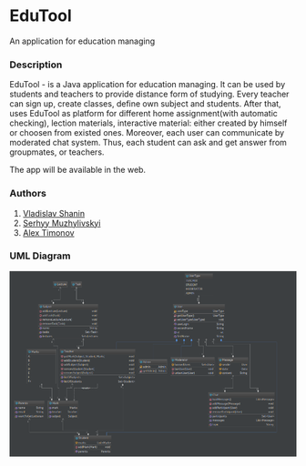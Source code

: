 # EduTool
An application for education managing

### Description
EduTool - is a Java application for education managing. It can be used by students and teachers to provide distance form of studying. Every teacher can sign up, create classes, define own subject and students. After that, uses EduTool as platform for different home assignment(with automatic checking), lection materials, interactive material: either created by himself or choosen from existed ones. Moreover, each user can communicate by moderated chat system. Thus, each student can ask and get answer from groupmates, or teachers.

The app will be available in the web.

### Authors
1) [Vladislav Shanin](https://github.com/Vashanin)
2) [Serhyy Muzhylivskyi](https://github.com/Sirko2097)
3) [Alex Timonov](https://github.com/Carnif3x)

### UML Diagram

![UML Diagram](https://github.com/Vashanin/EduTool/blob/master/uml.png)
